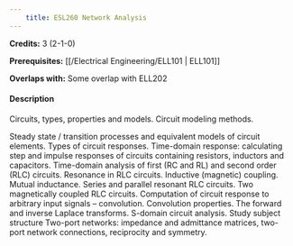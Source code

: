 ```yaml
---
    title: ESL260 Network Analysis
---
```

**Credits:** 3 (2-1-0)



**Prerequisites:** [[/Electrical Engineering/ELL101 | ELL101]]

**Overlaps with:** Some overlap with ELL202

#### Description 
Circuits, types, properties and models. Circuit modeling methods.

Steady state / transition processes and equivalent models of circuit elements. Types of circuit responses. Time-domain response: calculating step and impulse responses of circuits containing resistors, inductors and capacitors. Time-domain analysis of first (RC and RL) and second order (RLC) circuits. Resonance in RLC circuits. Inductive (magnetic) coupling. Mutual inductance. Series and parallel resonant RLC circuits. Two magnetically coupled RLC circuits. Computation of circuit response to arbitrary input signals – convolution. Convolution properties. The forward and inverse Laplace transforms. S-domain circuit analysis. Study subject structure Two-port networks: impedance and admittance matrices, two-port network connections, reciprocity and symmetry.